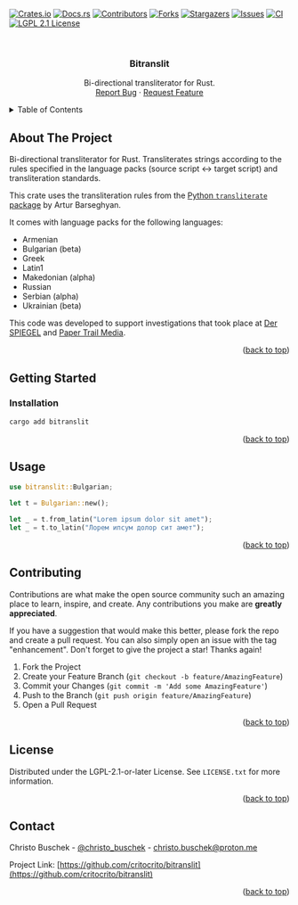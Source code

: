 <a name="readme-top"></a>


[![Crates.io][crates-io-shield]][crates-io-url]
[![Docs.rs][docs-rs-shield]][docs-rs-url]
[![Contributors][contributors-shield]][contributors-url]
[![Forks][forks-shield]][forks-url]
[![Stargazers][stars-shield]][stars-url]
[![Issues][issues-shield]][issues-url]
[![CI][ci-shield]][ci-url]
[![LGPL 2.1 License][license-shield]][license-url]


<br />
<div align="center">
  <h3 align="center">Bitranslit</h3>

  <p align="center">
    Bi-directional transliterator for Rust.
    <br />
    <a href="https://github.com/critocrito/bitranslit/issues">Report Bug</a>
    ·
    <a href="https://github.com/critocrito/bitranslit/issues">Request Feature</a>
  </p>
</div>


<details>
  <summary>Table of Contents</summary>
  <ol>
    <li>
      <a href="#about-the-project">About The Project</a>
    </li>
    <li>
      <a href="#getting-started">Getting Started</a>
      <ul>
        <li><a href="#installation">Installation</a></li>
      </ul>
    </li>
    <li><a href="#usage">Usage</a></li>
    <li><a href="#contributing">Contributing</a></li>
    <li><a href="#license">License</a></li>
    <li><a href="#contact">Contact</a></li>
  </ol>
</details>


## About The Project

Bi-directional transliterator for Rust. Transliterates strings according to the rules specified in the language packs (source script <-> target script) and transliteration standards.

This crate uses the transliteration rules from the [Python `transliterate` package](https://github.com/barseghyanartur/transliterate) by Artur Barseghyan. 

It comes with language packs for the following languages:

- Armenian
- Bulgarian (beta)
- Greek
- Latin1
- Makedonian (alpha)
- Russian
- Serbian (alpha)
- Ukrainian (beta)

This code was developed to support investigations that took place at [Der SPIEGEL](https://www.spiegel.de) and [Paper Trail Media](https://www.papertrailmedia.de).

<p align="right">(<a href="#readme-top">back to top</a>)</p>

## Getting Started

### Installation

```sh
cargo add bitranslit
```

<p align="right">(<a href="#readme-top">back to top</a>)</p>


## Usage


``` rust
use bitranslit::Bulgarian;

let t = Bulgarian::new();

let _ = t.from_latin("Lorem ipsum dolor sit amet");
let _ = t.to_latin("Лорем ипсум долор сит амет");
```

<p align="right">(<a href="#readme-top">back to top</a>)</p>


## Contributing

Contributions are what make the open source community such an amazing place to learn, inspire, and create. Any contributions you make are **greatly appreciated**.

If you have a suggestion that would make this better, please fork the repo and create a pull request. You can also simply open an issue with the tag "enhancement".
Don't forget to give the project a star! Thanks again!

1. Fork the Project
2. Create your Feature Branch (`git checkout -b feature/AmazingFeature`)
3. Commit your Changes (`git commit -m 'Add some AmazingFeature'`)
4. Push to the Branch (`git push origin feature/AmazingFeature`)
5. Open a Pull Request

<p align="right">(<a href="#readme-top">back to top</a>)</p>


## License

Distributed under the LGPL-2.1-or-later License. See `LICENSE.txt` for more information.

<p align="right">(<a href="#readme-top">back to top</a>)</p>


## Contact

Christo Buschek - [@christo_buschek](https://twitter.com/christo_buschek) - christo.buschek@proton.me

Project Link: [https://github.com/critocrito/bitranslit](https://github.com/critocrito/bitranslit)

<p align="right">(<a href="#readme-top">back to top</a>)</p>



[contributors-shield]: https://img.shields.io/github/contributors/critocrito/bitranslit.svg?style=for-the-badge
[contributors-url]: https://github.com/critocrito/bitranslit/graphs/contributors
[forks-shield]: https://img.shields.io/github/forks/critocrito/bitranslit.svg?style=for-the-badge
[forks-url]: https://github.com/critocrito/bitranslit/network/members
[stars-shield]: https://img.shields.io/github/stars/critocrito/bitranslit.svg?style=for-the-badge
[stars-url]: https://github.com/critocrito/bitranslit/stargazers
[issues-shield]: https://img.shields.io/github/issues/critocrito/bitranslit.svg?style=for-the-badge
[issues-url]: https://github.com/critocrito/bitranslit/issues
[license-shield]: https://img.shields.io/github/license/critocrito/bitranslit.svg?style=for-the-badge
[license-url]: https://github.com/critocrito/bitranslit/blob/master/LICENSE.txt
[crates-io-shield]: https://img.shields.io/crates/v/bitranslit.svg?style=for-the-badge
[crates-io-url]: https://crates.io/crates/bitranslit
[docs-rs-shield]: https://img.shields.io/docsrs/bitranslit?style=for-the-badge
[docs-rs-url]:https://docs.rs/bitranslit
[ci-shield]: https://img.shields.io/github/actions/workflow/status/critocrito/bitranslit/CI?style=for-the-badge
[ci-url]: https://github.com/critocrito/bitranslit/actions
